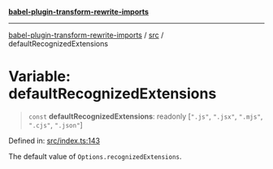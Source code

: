 [**babel-plugin-transform-rewrite-imports**](../../README.md)

***

[babel-plugin-transform-rewrite-imports](../../README.md) / [src](../README.md) / defaultRecognizedExtensions

# Variable: defaultRecognizedExtensions

> `const` **defaultRecognizedExtensions**: readonly \[`".js"`, `".jsx"`, `".mjs"`, `".cjs"`, `".json"`\]

Defined in: [src/index.ts:143](https://github.com/Xunnamius/babel-plugin-transform-rewrite-imports/blob/457e072ce7310b4a930c6a9b79d7ebab69545419/src/index.ts#L143)

The default value of `Options.recognizedExtensions`.
